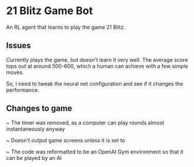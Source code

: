 # 21 Blitz Game Bot

An RL agent that learns to play the game 21 Blitz.

## Issues

Currently plays the game, but doesn't learn it very well. The average score tops out at around 500-600, which a human can achieve with a few simple moves.

So, I need to tweak the neural net configuration and see if it changes the performance.


## Changes to game

~ The timer was removed, as a computer can play rounds almost instantaneously anyway

~ Doesn't output game screens unless it is set to

~ The code was reformatted to be an OpenAI Gym environment so that it can be played by an AI
